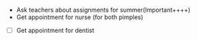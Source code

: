 - Ask teachers about assignments for summer(Important++++)
- Get appointment for nurse (for both pimples)
- [ ] Get appointment for dentist